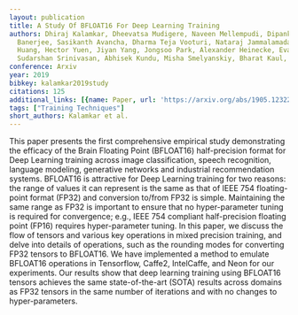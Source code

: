```yaml
---
layout: publication
title: A Study Of BFLOAT16 For Deep Learning Training
authors: Dhiraj Kalamkar, Dheevatsa Mudigere, Naveen Mellempudi, Dipankar Das, Kunal
  Banerjee, Sasikanth Avancha, Dharma Teja Vooturi, Nataraj Jammalamadaka, Jianyu
  Huang, Hector Yuen, Jiyan Yang, Jongsoo Park, Alexander Heinecke, Evangelos Georganas,
  Sudarshan Srinivasan, Abhisek Kundu, Misha Smelyanskiy, Bharat Kaul, Pradeep Dubey
conference: Arxiv
year: 2019
bibkey: kalamkar2019study
citations: 125
additional_links: [{name: Paper, url: 'https://arxiv.org/abs/1905.12322'}]
tags: ["Training Techniques"]
short_authors: Kalamkar et al.
---
```

This paper presents the first comprehensive empirical study demonstrating the
efficacy of the Brain Floating Point (BFLOAT16) half-precision format for Deep
Learning training across image classification, speech recognition, language
modeling, generative networks and industrial recommendation systems. BFLOAT16
is attractive for Deep Learning training for two reasons: the range of values
it can represent is the same as that of IEEE 754 floating-point format (FP32)
and conversion to/from FP32 is simple. Maintaining the same range as FP32 is
important to ensure that no hyper-parameter tuning is required for convergence;
e.g., IEEE 754 compliant half-precision floating point (FP16) requires
hyper-parameter tuning. In this paper, we discuss the flow of tensors and
various key operations in mixed precision training, and delve into details of
operations, such as the rounding modes for converting FP32 tensors to BFLOAT16.
We have implemented a method to emulate BFLOAT16 operations in Tensorflow,
Caffe2, IntelCaffe, and Neon for our experiments. Our results show that deep
learning training using BFLOAT16 tensors achieves the same state-of-the-art
(SOTA) results across domains as FP32 tensors in the same number of iterations
and with no changes to hyper-parameters.
